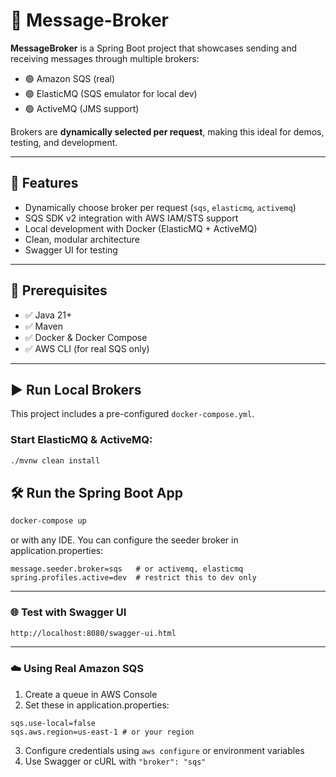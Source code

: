 # 📨 Message-Broker

**MessageBroker** is a Spring Boot project that showcases sending and receiving messages through multiple brokers:

- 🟢 Amazon SQS (real)
- 🟢 ElasticMQ (SQS emulator for local dev)
- 🟢 ActiveMQ (JMS support)

Brokers are **dynamically selected per request**, making this ideal for demos, testing, and development.

---

## 🚀 Features

- Dynamically choose broker per request (`sqs`, `elasticmq`, `activemq`)
- SQS SDK v2 integration with AWS IAM/STS support
- Local development with Docker (ElasticMQ + ActiveMQ)
- Clean, modular architecture
- Swagger UI for testing

---

## 🧰 Prerequisites

- ✅ Java 21+
- ✅ Maven
- ✅ Docker & Docker Compose
- ✅ AWS CLI (for real SQS only)

---

## ▶️ Run Local Brokers

This project includes a pre-configured `docker-compose.yml`.

### Start ElasticMQ & ActiveMQ:

```bash
./mvnw clean install
```
## 🛠️ Run the Spring Boot App
```bash
docker-compose up
```
or with any IDE.
You can configure the seeder broker in application.properties:
```properties
message.seeder.broker=sqs   # or activemq, elasticmq
spring.profiles.active=dev  # restrict this to dev only
```
---
### 🌐 Test with Swagger UI
```bash
http://localhost:8080/swagger-ui.html
```
---
### ☁️ Using Real Amazon SQS
1. Create a queue in AWS Console
2. Set these in application.properties:
```properties
sqs.use-local=false
sqs.aws.region=us-east-1 # or your region
```
3. Configure credentials using `aws configure` or environment variables
4. Use Swagger or cURL with `"broker": "sqs"`